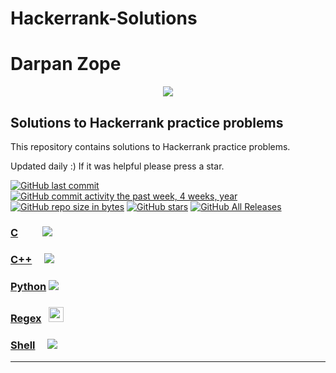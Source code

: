 # Hackerrank-Solutions

# Darpan Zope

<p align="center"><a href="https://www.hackerrank.com/darpanzope"><img src="https://i0.wp.com/gradsingames.com/wp-content/uploads/2016/05/856771_668224053197841_1943699009_o.png" ></a></p>


## Solutions to Hackerrank practice problems
This repository contains solutions to Hackerrank practice problems.

Updated daily :) If it was helpful please press a star.

[![GitHub last commit](https://img.shields.io/github/last-commit/darpanzope/Hackerrank-Solutions.svg)](https://github.com/darpanzope/Hackerrank-Solutions) 
[![GitHub commit activity the past week, 4 weeks, year](https://img.shields.io/github/commit-activity/y/darpanzope/Hackerrank-Solutions.svg)](https://github.com/darpanzope/Hackerrank-Solutions)
[![GitHub repo size in bytes](https://img.shields.io/github/repo-size/darpanzope/Hackerrank-Solutions.svg)](https://github.com/darpanzope/Hackerrank-Solutions) 
[![GitHub stars](https://img.shields.io/github/stars/darpanzope/Hackerrank-Solutions.svg)](https://github.com/darpanzope/Hackerrank-Solutions)
[![GitHub All Releases](https://img.shields.io/github/downloads/darpanzope/Hackerrank-Solutions/total.svg)](https://github.com/darpanzope/Hackerrank-Solutions)

### [C](https://github.com/darpanzope/Hackerrank-Solutions/tree/master/c) &nbsp;&nbsp;&nbsp;&nbsp;&nbsp;&nbsp;&nbsp;&nbsp; <img src="https://img.icons8.com/color/24/000000/c-programming.png">
### [C++](https://github.com/darpanzope/Hackerrank-Solutions/tree/master/cpp) &nbsp;&nbsp;&nbsp; <img src="https://img.icons8.com/color/24/000000/c-plus-plus-logo.png">
### [Python](https://github.com/darpanzope/Hackerrank-Solutions/tree/master/Python) <img src="https://img.icons8.com/color/24/000000/python.png">
### [Regex](https://github.com/darpanzope/Hackerrank-Solutions/tree/master/regex)  &nbsp; <img src="https://encrypted-tbn0.gstatic.com/images?q=tbn:ANd9GcTAAZaC0GHV7cTN4ovetDwqn953K2COUtEIS_IyecY2Uuthqx2H" height="24px" width="24px">
### [Shell](https://github.com/darpanzope/Hackerrank-Solutions/tree/master/shell) &nbsp;&nbsp;&nbsp; <img src="https://img.icons8.com/office/24/000000/console.png">


<hr>
